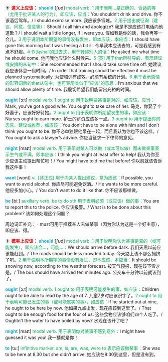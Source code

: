 ☀ <font color="red">**道义上应该：**</font>
<font color="sky blue">**should**</font> [ʃʊd] 
<font color="#00b050">modal verb. 1 用于表明…是正确的、合适的等（尤用于批评某人的行为），即应该，应当：</font>You shouldn’t drink and drive. 你不该酒后驾车。/ I should exercise more. 我应该多锻炼。<font color="#00b050">2 用于提出或征询（建议、同意、信息等）：</font>Should I call him and apologize? 我是不是应该打电话向他道歉？/ I should wait a little longer, if I were you. 假如我是你的话，我会再等一会儿。<font color="#00b050">3 用于说明本所期望的事情没有发生，即本应该，本应当：</font>I should have gone this morning but I was feeling a bit ill. 今早我本应该去的，可是我感到有点不舒服。<font color="#00b050">4 作为shall的过去式，用于转述别人的话：</font>He asked me what time he should come. 他问我他应该什么时候来。<font color="#00b050">5 [英] 用于that所引导的、表示建议或安排的从句中：</font>She recommended that I should take some time off. 她建议我应该休息一段时间。/ In order that training should be effective it must be planned systematically. 为使培训有成效，必须有系统的计划。<font color="#00b050">6 用于表示感情的形容词后的that从句中，也可表示类似于“应该”的意思：</font>I’m anxious that we should allow plenty of time. 我殷切希望我们能留出充裕的时间。

<font color="sky blue">**ought**</font> [ɔ:t] 
<font color="#00b050">modal verb. 1 ought to 用于说明做某事是对的，如应该、应当：</font>Mark, you’ve got a good wife. You ought to take care of her. 马克，你娶了个好妻子，应该好好待她。<font color="#00b050">2 ought to 用于表明你所期望发生的事，如应该：</font>Nurses ought to earn more. 护士的薪资应该多一点。<font color="#00b050">3 ought to 用于提出你的忠告、建议或推荐，如应该：</font>You don’t have to be alone with him and I don’t think you ought to be. 你不必单独跟他呆在一起，而且我认为你也不该这样。/ You ought to ask a lawyer’s advice. 你应当征求一下律师的意见。

<font color="sky blue">**might**</font> [maɪt] 
<font color="#00b050">modal verb. 用于表示对某人可以做（或本可以做）而未做某事表示生气或不满，即本应该：</font>I think you might at least offer to help! 我认为你至少应该主动提出帮忙吧！/ You might have told me that before! 你以前就该告诉我这件事！

<font color="sky blue">**want**</font> [wɒnt] 
<font color="#00b050">vi. [非正式] 用于向某人提出建议，意为应该：</font>If possible, you want to avoid alcohol. 你应尽可能避免饮酒。/ He wants to be more careful. 他应多加小心。/ You don’t want to do it like that. 你不应该那样做。

<font color="sky blue">**be**</font> [bi:] 
<font color="#00b050">auxiliary verb. be to do sth 用于表明必须（或应该）做的事：</font>You are to report this to the police. 你应该报警。/ What is to be done about this problem? 该如何处理这个问题？

周边词汇补充：
· must可用于推荐某人去做某事（因为你认为这是一个好主意），即应该、得。

☀ <font color="red">**概率上应该：**</font>
<font color="sky blue">**should**</font> [ʃʊd] 
<font color="#00b050">modal verb. 1 用于说明你认为某事是真的（或可能发生），即应该会…，可能…：</font>We should arrive before dark. 我们天黑以前应该能赶到。/ The roads should be less crowded today. 今天路上该不那么拥挤了吧。<font color="#00b050">2 用于说明本所期望的事情没有发生，即本应该，本应当：</font>It should be snowing now, according to the weather forecast. 按天气预报，现在该下雪才是。/ The bus should have arrived ten minutes ago. 公交车十分钟以前就该到了。

<font color="sky blue">**ought**</font> [ɔ:t] 
<font color="#00b050">modal verb. 1 ought to 用于表明可能发生的事，如应该：</font>Children ought to be able to read by the age of 7. 儿童7岁时应该识字了。<font color="#00b050">2 ought to 用于表明可能已发生的事（或可能属实的事），如应该：</font>If he started out at nine, he ought to be here by now. 他如果九点出发，现在应该到这里了。/ That ought to be enough food for the four of us. 这些食物应该够咱们四个人吃了。/ Oughtn’t the water to have boiled by now? 水现在该开了吧？

<font color="sky blue">**might**</font> [maɪt] 
<font color="#00b050">modal verb. 用于表明你对某事不感到意外：</font>I might have guessed it was you! 我一猜就是你！

<font color="sky blue">**to**</font> [tu:] 
<font color="#00b050">infinitive marker. am, is, are, was, were to 表示应该做某事：</font>She was to be here at 8.30 but she didn’t arrive. 她应该在8:30到这里，但是没有到。
